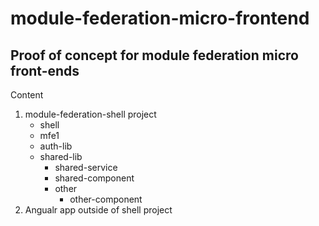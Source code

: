 # module-federation-micro-frontend

## Proof of concept for module federation micro front-ends

Content
1. module-federation-shell project
    - shell
    - mfe1
    - auth-lib
    - shared-lib
      - shared-service
      - shared-component
      - other
        - other-component
2. Angualr app outside of shell project
